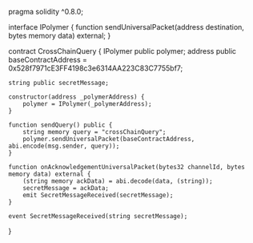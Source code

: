 pragma solidity ^0.8.0;

interface IPolymer {
    function sendUniversalPacket(address destination, bytes memory data) external;
}

contract CrossChainQuery {
    IPolymer public polymer;
    address public baseContractAddress = 0x528f7971cE3FF4198c3e6314AA223C83C7755bf7;

    string public secretMessage;

    constructor(address _polymerAddress) {
        polymer = IPolymer(_polymerAddress);
    }

    function sendQuery() public {
        string memory query = "crossChainQuery";
        polymer.sendUniversalPacket(baseContractAddress, abi.encode(msg.sender, query));
    }

    function onAcknowledgementUniversalPacket(bytes32 channelId, bytes memory data) external {
        (string memory ackData) = abi.decode(data, (string));
        secretMessage = ackData;
        emit SecretMessageReceived(secretMessage);
    }

    event SecretMessageReceived(string secretMessage);
}
